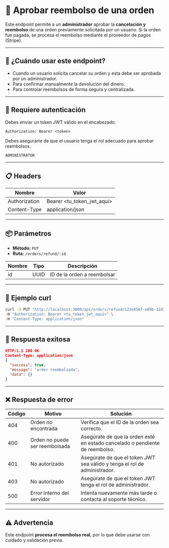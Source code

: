 # 💸 Aprobar reembolso de una orden

Este endpoint permite a un **administrador** aprobar la **cancelación y reembolso** de una orden previamente solicitada por un usuario. Si la orden fue pagada, se procesa el reembolso mediante el proveedor de pagos (Stripe).

---

## 🧠 ¿Cuándo usar este endpoint?

- Cuando un usuario solicita cancelar su orden y esta debe ser aprobada por un administrador.
- Para confirmar manualmente la devolución del dinero.
- Para controlar reembolsos de forma segura y centralizada.

---

## 🔐 Requiere autenticación

Debes enviar un token JWT válido en el encabezado:

```http
Authorization: Bearer <token>
```

Debes asegurarte de que el usuario tenga el rol adecuado para aprobar reembolsos.

```http
ADMINISTRATOR
```

---

## 📋 Headers

| Nombre        | Valor                      |
| ------------- | -------------------------- |
| Authorization | Bearer <tu_token_jwt_aqui> |
| Content-Type  | application/json           |

---

## 📦 Parámetros

- **Método:** `PUT`
- **Ruta:** `/orders/refund/:id`

| Nombre | Tipo | Descripción                 |
| ------ | ---- | --------------------------- |
| id     | UUID | ID de la orden a reembolsar |

---

## 🚀 Ejemplo curl

```bash
curl -X PUT "http://localhost:3000/api/orders/refund/123e4567-e89b-12d3-a456-426614174001" \
-H "Authorization: Bearer <tu_token_jwt_aqui>" \
-H "Content-Type: application/json"
```

---

## 📄 Respuesta exitosa

```json
HTTP/1.1 200 OK
Content-Type: application/json
{
  "success": true,
  "message": "order reembolsada",
  "data": {}
}
```

---

## ❌ Respuesta de error
| Código | Motivo                      | Solución                                                     |
| ------ | --------------------------- | ------------------------------------------------------------ |
| 404    | Orden no encontrada         | Verifica que el ID de la orden sea correcto.                |
| 400    | Orden no puede ser reembolsada | Asegúrate de que la orden esté en estado cancelado o pendiente de reembolso. |
| 401    | No autorizado               | Asegúrate de que el token JWT sea válido y tenga el rol de administrador. |
| 403    | No autorizado               | Asegúrate de que el token JWT tenga el rol de administrador.|
| 500    | Error interno del servidor  | Intenta nuevamente más tarde o contacta al soporte técnico. |

---

## ⚠️ Advertencia

Este endpoint **procesa el reembolso real**, por lo que debe usarse con cuidado y validación previa.


